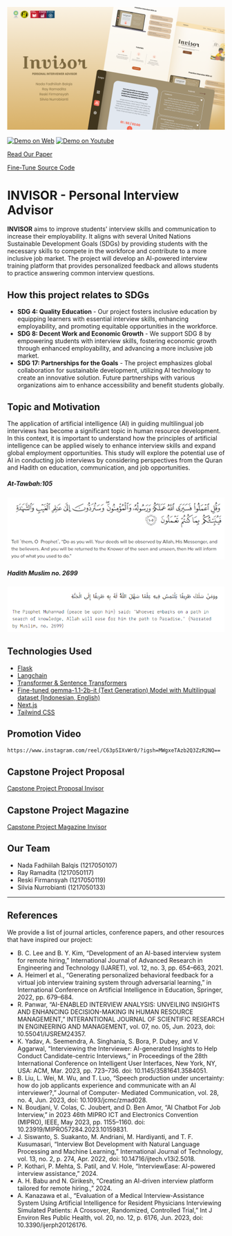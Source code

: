 ![Banner](docs/thumbnail.png)

[![Demo on Web](https://img.shields.io/badge/Demo%20on-Web-blue)](https://smart-interviewer.vercel.app/)
[![Demo on Youtube](https://img.shields.io/badge/Demo%20on-Youtube-red)](https://youtu.be/0p8mGgm39r8)

[Read Our Paper](https://drive.google.com/file/d/1y0fMH1xH9wfs5VIiYUoYzCFcPwf1HfHq/view?usp=drivesdk)

[Fine-Tune Source Code](https://colab.research.google.com/drive/1SGK8msI6XnWyQ5k3OVyERiSG0JNnoI5x?usp=sharing)

# INVISOR - Personal Interview Advisor

**INVISOR** aims to improve students' interview skills and communication to increase their employability. It aligns with several United Nations Sustainable Development Goals (SDGs) by providing students with the necessary skills to compete in the workforce and contribute to a more inclusive job market. The project will develop an AI-powered interview training platform that provides personalized feedback and allows students to practice answering common interview questions.

## How this project relates to SDGs

- **SDG 4: Quality Education** - Our project fosters inclusive education by equipping learners with essential interview skills, enhancing employability, and promoting equitable opportunities in the workforce.
- **SDG 8: Decent Work and Economic Growth** - We support SDG 8 by empowering students with interview skills, fostering economic growth through enhanced employability, and advancing a more inclusive job market.
- **SDG 17: Partnerships for the Goals** - The project emphasizes global collaboration for sustainable development, utilizing AI technology to create an innovative solution. Future partnerships with various organizations aim to enhance accessibility and benefit students globally.

## Topic and Motivation

The application of artificial intelligence (AI) in guiding multilingual job interviews has become a significant topic in human resource development. In this context, it is important to understand how the principles of artificial intelligence can be applied wisely to enhance interview skills and expand global employment opportunities. This study will explore the potential use of AI in conducting job interviews by considering perspectives from the Quran and Hadith on education, communication, and job opportunities.

<div style='align-items:center; justify-content:center'>
<h5>At-Tawbah:105</h5>
<img src='docs/quran.png' width='auto' height='auto' style='margin-right: 10px'>
<h5>Hadith Muslim no. 2699</h5>
  <img src='docs/hadith.png' width='auto' height='auto' style='margin-right: 10px'>
</div>

## Technologies Used

- [Flask](https://flask.palletsprojects.com/)
- [Langchain](https://www.langchain.com/)
- [Transformer & Sentence Transformers](https://github.com/UKPLab/sentence-transformers)
- [Fine-tuned gemma-1.1-2b-it (Text Generation) Model with Multilingual dataset (Indonesian, English)](https://huggingface.co/google/gemma-1.1-2b-it)
- [Next.js](https://nextjs.org/)
- [Tailwind CSS](https://tailwindcss.com/)

## Promotion Video
```
https://www.instagram.com/reel/C63pSIXvWr0/?igsh=MWgxeTAzb2Q3ZzR2NQ==
```

## Capstone Project Proposal
[Capstone Project Proposal Invisor](https://github.com/RayRama/invisor-machine-learning/blob/main/Capstone%20Project%20Proposal%20Invisor.pdf)

## Capstone Project Magazine
[Capstone Project Magazine Invisor](https://heyzine.com/flip-book/4d26bd577d.html)

## Our Team
- Nada Fadhiilah Balqis (1217050107)
- Ray Ramadita (1217050117)
- Reski Firmansyah (1217050119)
- Silvia Nurrobianti (1217050133)

---

## References

We provide a list of journal articles, conference papers, and other resources that have inspired our project:

- B. C. Lee and B. Y. Kim, “Development of an AI-based interview system for remote hiring,” International Journal of Advanced Research in Engineering and Technology (IJARET), vol. 12, no. 3, pp. 654–663, 2021.
- A. Heimerl et al., “Generating personalized behavioral feedback for a virtual job interview training system through adversarial learning,” in International Conference on Artificial Intelligence in Education, Springer, 2022, pp. 679–684.
- R. Panwar, “AI-ENABLED INTERVIEW ANALYSIS: UNVEILING INSIGHTS AND ENHANCING DECISION-MAKING IN HUMAN RESOURCE MANAGEMENT,” INTERANTIONAL JOURNAL OF SCIENTIFIC RESEARCH IN ENGINEERING AND MANAGEMENT, vol. 07, no. 05, Jun. 2023, doi: 10.55041/IJSREM24357.
- K. Yadav, A. Seemendra, A. Singhania, S. Bora, P. Dubey, and V. Aggarwal, “Interviewing the Interviewer: AI-generated Insights to Help Conduct Candidate-centric Interviews,” in Proceedings of the 28th International Conference on Intelligent User Interfaces, New York, NY, USA: ACM, Mar. 2023, pp. 723–736. doi: 10.1145/3581641.3584051.
- B. Liu, L. Wei, M. Wu, and T. Luo, “Speech production under uncertainty: how do job applicants experience and communicate with an AI interviewer?,” Journal of Computer- Mediated Communication, vol. 28, no. 4, Jun. 2023, doi: 10.1093/jcmc/zmad028.
- N. Boudjani, V. Colas, C. Joubert, and D. Ben Amor, “AI Chatbot For Job Interview,” in 2023 46th MIPRO ICT and Electronics Convention (MIPRO), IEEE, May 2023, pp. 1155–1160. doi: 10.23919/MIPRO57284.2023.10159831.
- J. Siswanto, S. Suakanto, M. Andriani, M. Hardiyanti, and T. F. Kusumasari, “Interview Bot Development with Natural Language Processing and Machine Learning,” International Journal of Technology, vol. 13, no. 2, p. 274, Apr. 2022, doi: 10.14716/ijtech.v13i2.5018.
- P. Kothari, P. Mehta, S. Patil, and V. Hole, “InterviewEase: AI-powered interview assistance,” 2024.
- A. H. Babu and N. Girikesh, “Creating an AI-driven interview platform tailored for remote hiring.,” 2024.
- A. Kanazawa et al., “Evaluation of a Medical Interview-Assistance System Using Artificial Intelligence for Resident Physicians Interviewing Simulated Patients: A Crossover, Randomized, Controlled Trial,” Int J Environ Res Public Health, vol. 20, no. 12, p. 6176, Jun. 2023, doi: 10.3390/ijerph20126176.
